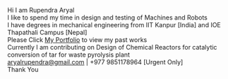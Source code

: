 Hi I am Rupendra Aryal<br/>
I like to spend my time in design and testing of Machines and Robots<br/>
I have degrees in mechanical engineering from IIT Kanpur [India] and IOE Thapathali Campus [Nepal] <br/>
Please Click 
[My Portfolio](https://sites.google.com/view/aryalrupendra-portfolio/professional)
to view my past works <br/>
Currently I am  contributing on Design of Chemical Reactors for catalytic conversion of tar for waste pyrolysis plant<br/>
aryalrupendra@gmail.com | +977 9851178964 [Urgent Only] <br/>
Thank You
 
